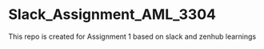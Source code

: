 # Slack_Assignment_AML_3304
This repo is created for Assignment 1 based on slack and zenhub learnings
